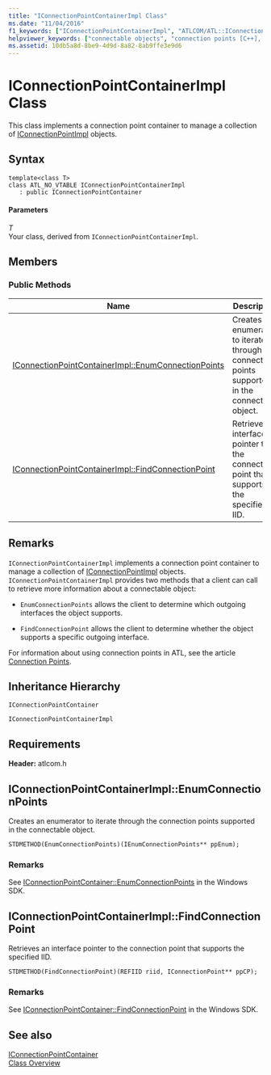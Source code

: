 ```yaml
---
title: "IConnectionPointContainerImpl Class"
ms.date: "11/04/2016"
f1_keywords: ["IConnectionPointContainerImpl", "ATLCOM/ATL::IConnectionPointContainerImpl", "ATLCOM/ATL::IConnectionPointContainerImpl::EnumConnectionPoints", "ATLCOM/ATL::IConnectionPointContainerImpl::FindConnectionPoint"]
helpviewer_keywords: ["connectable objects", "connection points [C++], container", "IConnectionPointContainerImpl class"]
ms.assetid: 10db5a8d-8be9-4d9d-8a82-8ab9ffe3e9d6
---
```

# IConnectionPointContainerImpl Class

This class implements a connection point container to manage a collection of [IConnectionPointImpl](../../atl/reference/iconnectionpointimpl-class.md) objects.

## Syntax

```
template<class T>
class ATL_NO_VTABLE IConnectionPointContainerImpl
   : public IConnectionPointContainer
```

#### Parameters

*T*<br/>
Your class, derived from `IConnectionPointContainerImpl`.

## Members

### Public Methods

|Name|Description|
|----------|-----------------|
|[IConnectionPointContainerImpl::EnumConnectionPoints](#enumconnectionpoints)|Creates an enumerator to iterate through the connection points supported in the connectable object.|
|[IConnectionPointContainerImpl::FindConnectionPoint](#findconnectionpoint)|Retrieves an interface pointer to the connection point that supports the specified IID.|

## Remarks

`IConnectionPointContainerImpl` implements a connection point container to manage a collection of [IConnectionPointImpl](../../atl/reference/iconnectionpointimpl-class.md) objects. `IConnectionPointContainerImpl` provides two methods that a client can call to retrieve more information about a connectable object:

- `EnumConnectionPoints` allows the client to determine which outgoing interfaces the object supports.

- `FindConnectionPoint` allows the client to determine whether the object supports a specific outgoing interface.

For information about using connection points in ATL, see the article [Connection Points](../../atl/atl-connection-points.md).

## Inheritance Hierarchy

`IConnectionPointContainer`

`IConnectionPointContainerImpl`

## Requirements

**Header:** atlcom.h

## <a name="enumconnectionpoints"></a>  IConnectionPointContainerImpl::EnumConnectionPoints

Creates an enumerator to iterate through the connection points supported in the connectable object.

```
STDMETHOD(EnumConnectionPoints)(IEnumConnectionPoints** ppEnum);
```

### Remarks

See [IConnectionPointContainer::EnumConnectionPoints](/windows/win32/api/ocidl/nf-ocidl-iconnectionpointcontainer-enumconnectionpoints) in the Windows SDK.

## <a name="findconnectionpoint"></a>  IConnectionPointContainerImpl::FindConnectionPoint

Retrieves an interface pointer to the connection point that supports the specified IID.

```
STDMETHOD(FindConnectionPoint)(REFIID riid, IConnectionPoint** ppCP);
```

### Remarks

See [IConnectionPointContainer::FindConnectionPoint](/windows/win32/api/ocidl/nf-ocidl-iconnectionpointcontainer-findconnectionpoint) in the Windows SDK.

## See also

[IConnectionPointContainer](/windows/win32/api/ocidl/nn-ocidl-iconnectionpointcontainer)<br/>
[Class Overview](../../atl/atl-class-overview.md)
